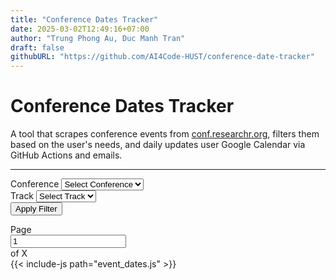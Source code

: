 ```yaml
---
title: "Conference Dates Tracker"
date: 2025-03-02T12:49:16+07:00
author: "Trung Phong Au, Duc Manh Tran"
draft: false
githubURL: "https://github.com/AI4Code-HUST/conference-date-tracker"
---
```


# Conference Dates Tracker 

A tool that scrapes conference events from [conf.researchr.org](https://conf.researchr.org), filters them based on the user's needs, and daily updates user Google Calendar via GitHub Actions and emails.

---


<div>
    <div class="filter-container">
        <div class="mb-3">
            <label for="conferenceDropdown" class="form-label">Conference</label>
            <select id="conferenceDropdown" class="form-select">
                <option value="">Select Conference</option>
            </select>
        </div>
        <div class="mb-3">
            <label for="trackDropdown" class="form-label">Track</label>
            <select id="trackDropdown" class="form-select">
                <option value="">Select Track</option>
            </select>
        </div>
        <button id="applyFilterButton" class="btn btn-primary">Apply Filter</button>
    </div>
    <div id="conferenceEventDateTable" class="pb-1"></div>
    <div class="d-flex flex-row justify-content-center pb-3">
        <nav>
            <ul class="pagination pagination-sm mx-3" id="pagination-controls">
                <!-- Pagination buttons will be dynamically inserted here -->
            </ul>
        </nav>
        <div class="input-group input-group-sm ml-2 pb-3" style="width: 13em;">
            <span class="input-group-text">Page</span>
            <input type="number" class="form-control" id="page-number-input" min="1" placeholder="Page #" value="1">
            <span class="input-group-text" id="total-pages">of X</span>
        </div>
    </div>
    {{< include-js path="event_dates.js" >}}
</div>
